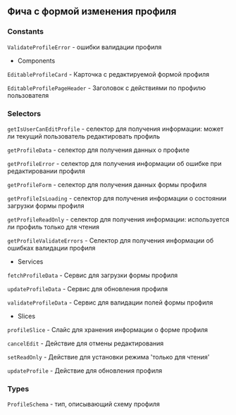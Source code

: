 ## Фича с формой изменения профиля

### Constants

`ValidateProfileError` - ошибки валидации профиля

- Components

`EditableProfileCard` - Карточка с редактируемой формой профиля

`EditableProfilePageHeader` - Заголовок с действиями по профилю пользователя

### Selectors

`getIsUserCanEditProfile` - селектор для получения информации: может ли текущий пользователь редактировать профиль

`getProfileData` - селектор для получения данных о профиле

`getProfileError` - селектор для получения информации об ошибке при редактировании профиля

`getProfileForm` - селектор для получения данных формы профиля

`getProfileIsLoading` - селектор для получения информации о состоянии загрузки формы профиля

`getProfileReadOnly` - селектор для получения информации: используется ли профиль только для чтения

`getProfileValidateErrors` - Селектор для получения информации об ошибках валидации профиля

- Services

`fetchProfileData` - Сервис для загрузки формы профиля

`updateProfileData` - Сервис для обновления профиля

`validateProfileData` - Сервис для валидации полей формы профиля

- Slices

`profileSlice` - Слайс для хранения информации о форме профиля

`cancelEdit` - Действие для отмены редактирования

`setReadOnly` - Действие для установки режима 'только для чтения'

`updateProfile` - Действие для обновления профиля

### Types

`ProfileSchema` - тип, описывающий схему профиля
